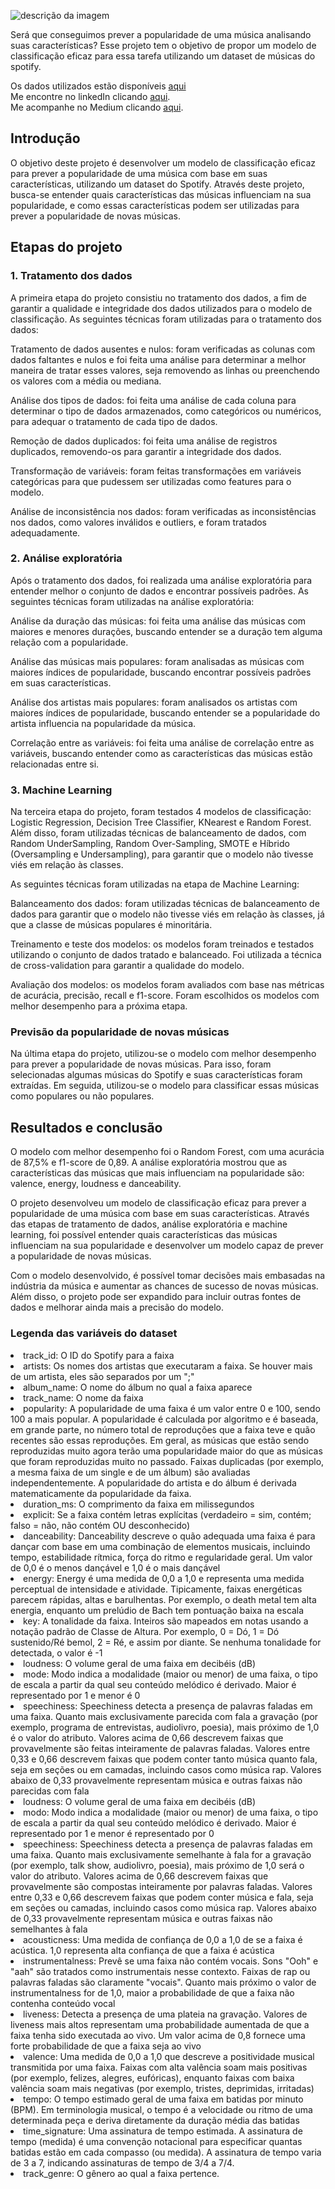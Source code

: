 ![descrição da imagem](https://i.ibb.co/jhn8vyd/Data-Science-1.jpg)

<p>Será que conseguimos prever a popularidade de uma música analisando suas características? Esse projeto tem o objetivo de propor um modelo de classificação eficaz para essa tarefa utilizando um dataset de músicas do spotify.</p>
Os dados utilizados estão disponíveis <a href="[https://raw.githubusercontent.com/sthemonica/alura-voz/main/Dados/Telco-Customer-Churn.json](https://raw.githubusercontent.com/letpires/7DaysOfCodeSpotifyML/main/dataset.csv)">aqui</a></br>
Me encontre no linkedIn clicando <a href="https://www.linkedin.com/in/edersonliver/">aqui</a>.</br>
Me acompanhe no Medium clicando <a href="https://medium.com/@edersonoliveira">aqui</a>.

<h2>Introdução</h2>
O objetivo deste projeto é desenvolver um modelo de classificação eficaz para prever a popularidade de uma música com base em suas características, utilizando um dataset do Spotify. Através deste projeto, busca-se entender quais características das músicas influenciam na sua popularidade, e como essas características podem ser utilizadas para prever a popularidade de novas músicas.</p>

<h2>Etapas do projeto</h2>
<h3>1. Tratamento dos dados</h3>
A primeira etapa do projeto consistiu no tratamento dos dados, a fim de garantir a qualidade e integridade dos dados utilizados para o modelo de classificação. As seguintes técnicas foram utilizadas para o tratamento dos dados:</p>

Tratamento de dados ausentes e nulos: foram verificadas as colunas com dados faltantes e nulos e foi feita uma análise para determinar a melhor maneira de tratar esses valores, seja removendo as linhas ou preenchendo os valores com a média ou mediana.</p>

Análise dos tipos de dados: foi feita uma análise de cada coluna para determinar o tipo de dados armazenados, como categóricos ou numéricos, para adequar o tratamento de cada tipo de dados.</p>

Remoção de dados duplicados: foi feita uma análise de registros duplicados, removendo-os para garantir a integridade dos dados.</p>

Transformação de variáveis: foram feitas transformações em variáveis categóricas para que pudessem ser utilizadas como features para o modelo.</p>

Análise de inconsistência nos dados: foram verificadas as inconsistências nos dados, como valores inválidos e outliers, e foram tratados adequadamente.</p>

<h3>2. Análise exploratória</h3>
Após o tratamento dos dados, foi realizada uma análise exploratória para entender melhor o conjunto de dados e encontrar possíveis padrões. As seguintes técnicas foram utilizadas na análise exploratória:</p>

Análise da duração das músicas: foi feita uma análise das músicas com maiores e menores durações, buscando entender se a duração tem alguma relação com a popularidade.</p>

Análise das músicas mais populares: foram analisadas as músicas com maiores índices de popularidade, buscando encontrar possíveis padrões em suas características.</p>

Análise dos artistas mais populares: foram analisados os artistas com maiores índices de popularidade, buscando entender se a popularidade do artista influencia na popularidade da música.</p>

Correlação entre as variáveis: foi feita uma análise de correlação entre as variáveis, buscando entender como as características das músicas estão relacionadas entre si.</p>

<h3>3. Machine Learning</h3>
Na terceira etapa do projeto, foram testados 4 modelos de classificação: Logistic Regression, Decision Tree Classifier, KNearest e Random Forest. Além disso, foram utilizadas técnicas de balanceamento de dados, com Random UnderSampling, Random Over-Sampling, SMOTE e Híbrido (Oversampling e Undersampling), para garantir que o modelo não tivesse viés em relação às classes.</p>

As seguintes técnicas foram utilizadas na etapa de Machine Learning:</p>

Balanceamento dos dados: foram utilizadas técnicas de balanceamento de dados para garantir que o modelo não tivesse viés em relação às classes, já que a classe de músicas populares é minoritária.</p>

Treinamento e teste dos modelos: os modelos foram treinados e testados utilizando o conjunto de dados tratado e balanceado. Foi utilizada a técnica de cross-validation para garantir a qualidade do modelo.</p>

Avaliação dos modelos: os modelos foram avaliados com base nas métricas de acurácia, precisão, recall e f1-score. Foram escolhidos os modelos com melhor desempenho para a próxima etapa.</p>

<h3>Previsão da popularidade de novas músicas</h3>
Na última etapa do projeto, utilizou-se o modelo com melhor desempenho para prever a popularidade de novas músicas. Para isso, foram selecionadas algumas músicas do Spotify e suas características foram extraídas. Em seguida, utilizou-se o modelo para classificar essas músicas como populares ou não populares.</p>

<h2>Resultados e conclusão</h2>
O modelo com melhor desempenho foi o Random Forest, com uma acurácia de 87,5% e f1-score de 0,89. A análise exploratória mostrou que as características das músicas que mais influenciam na popularidade são: valence, energy, loudness e danceability.</p>

O projeto desenvolveu um modelo de classificação eficaz para prever a popularidade de uma música com base em suas características. Através das etapas de tratamento de dados, análise exploratória e machine learning, foi possível entender quais características das músicas influenciam na sua popularidade e desenvolver um modelo capaz de prever a popularidade de novas músicas.</p>

Com o modelo desenvolvido, é possível tomar decisões mais embasadas na indústria da música e aumentar as chances de sucesso de novas músicas. Além disso, o projeto pode ser expandido para incluir outras fontes de dados e melhorar ainda mais a precisão do modelo.</p>



<h3>Legenda das variáveis do dataset</h3>

<li>track_id: O ID do Spotify para a faixa</li>

<li>artists: Os nomes dos artistas que executaram a faixa. Se houver mais de um artista, eles são separados por um ";"</li>

<li>album_name: O nome do álbum no qual a faixa aparece</li>

<li>track_name: O nome da faixa</li>

<li>popularity: A popularidade de uma faixa é um valor entre 0 e 100, sendo 100 a mais popular. A popularidade é calculada por algoritmo e é baseada, em grande parte, no número total de reproduções que a faixa teve e quão recentes são essas reproduções. Em geral, as músicas que estão sendo reproduzidas muito agora terão uma popularidade maior do que as músicas que foram reproduzidas muito no passado. Faixas duplicadas (por exemplo, a mesma faixa de um single e de um álbum) são avaliadas independentemente. A popularidade do artista e do álbum é derivada matematicamente da popularidade da faixa.</li>

<li>duration_ms: O comprimento da faixa em milissegundos</li>
  
<li>explicit: Se a faixa contém letras explícitas (verdadeiro = sim, contém; falso = não, não contém OU desconhecido)</li>
  
<li>danceability: Danceability descreve o quão adequada uma faixa é para dançar com base em uma combinação de elementos musicais, incluindo tempo, estabilidade rítmica, força do ritmo e regularidade geral. Um valor de 0,0 é o menos dançável e 1,0 é o mais dançável</li>
  
<li>energy: Energy é uma medida de 0,0 a 1,0 e representa uma medida perceptual de intensidade e atividade. Tipicamente, faixas energéticas parecem rápidas, altas e barulhentas. Por exemplo, o death metal tem alta energia, enquanto um prelúdio de Bach tem pontuação baixa na escala</li>
  
<li>key: A tonalidade da faixa. Inteiros são mapeados em notas usando a notação padrão de Classe de Altura. Por exemplo, 0 = Dó, 1 = Dó sustenido/Ré bemol, 2 = Ré, e assim por diante. Se nenhuma tonalidade for detectada, o valor é -1</li>
  
<li>loudness: O volume geral de uma faixa em decibéis (dB)</li>
  
<li>mode: Modo indica a modalidade (maior ou menor) de uma faixa, o tipo de escala a partir da qual seu conteúdo melódico é derivado. Maior é representado por 1 e menor é 0</li>
  
<li>speechiness: Speechiness detecta a presença de palavras faladas em uma faixa. Quanto mais exclusivamente parecida com fala a gravação (por exemplo, programa de entrevistas, audiolivro, poesia), mais próximo de 1,0 é o valor do atributo. Valores acima de 0,66 descrevem faixas que provavelmente são feitas inteiramente de palavras faladas. Valores entre 0,33 e 0,66 descrevem faixas que podem conter tanto música quanto fala, seja em seções ou em camadas, incluindo casos como música rap. Valores abaixo de 0,33 provavelmente representam música e outras faixas não parecidas com fala</li>
  
<li>loudness: O volume geral de uma faixa em decibéis (dB)</li>
  
<li>modo: Modo indica a modalidade (maior ou menor) de uma faixa, o tipo de escala a partir da qual seu conteúdo melódico é derivado. Maior é representado por 1 e menor é representado por 0</li>
  
<li>speechiness: Speechiness detecta a presença de palavras faladas em uma faixa. Quanto mais exclusivamente semelhante à fala for a gravação (por exemplo, talk show, audiolivro, poesia), mais próximo de 1,0 será o valor do atributo. Valores acima de 0,66 descrevem faixas que provavelmente são compostas inteiramente por palavras faladas. Valores entre 0,33 e 0,66 descrevem faixas que podem conter música e fala, seja em seções ou camadas, incluindo casos como música rap. Valores abaixo de 0,33 provavelmente representam música e outras faixas não semelhantes à fala</li>
  
<li>acousticness: Uma medida de confiança de 0,0 a 1,0 de se a faixa é acústica. 1,0 representa alta confiança de que a faixa é acústica</li>
  
<li>instrumentalness: Prevê se uma faixa não contém vocais. Sons "Ooh" e "aah" são tratados como instrumentais nesse contexto. Faixas de rap ou palavras faladas são claramente "vocais". Quanto mais próximo o valor de instrumentalness for de 1,0, maior a probabilidade de que a faixa não contenha conteúdo vocal</li>
  
<li>liveness: Detecta a presença de uma plateia na gravação. Valores de liveness mais altos representam uma probabilidade aumentada de que a faixa tenha sido executada ao vivo. Um valor acima de 0,8 fornece uma forte probabilidade de que a faixa seja ao vivo</li>
  
<li>valence: Uma medida de 0,0 a 1,0 que descreve a positividade musical transmitida por uma faixa. Faixas com alta valência soam mais positivas (por exemplo, felizes, alegres, eufóricas), enquanto faixas com baixa valência soam mais negativas (por exemplo, tristes, deprimidas, irritadas)</li>
  
<li>tempo: O tempo estimado geral de uma faixa em batidas por minuto (BPM). Em terminologia musical, o tempo é a velocidade ou ritmo de uma determinada peça e deriva diretamente da duração média das batidas</li>
  
<li>time_signature: Uma assinatura de tempo estimada. A assinatura de tempo (medida) é uma convenção notacional para especificar quantas batidas estão em cada compasso (ou medida). A assinatura de tempo varia de 3 a 7, indicando assinaturas de tempo de 3/4 a 7/4.
  
<li>track_genre: O gênero ao qual a faixa pertence.</li>
